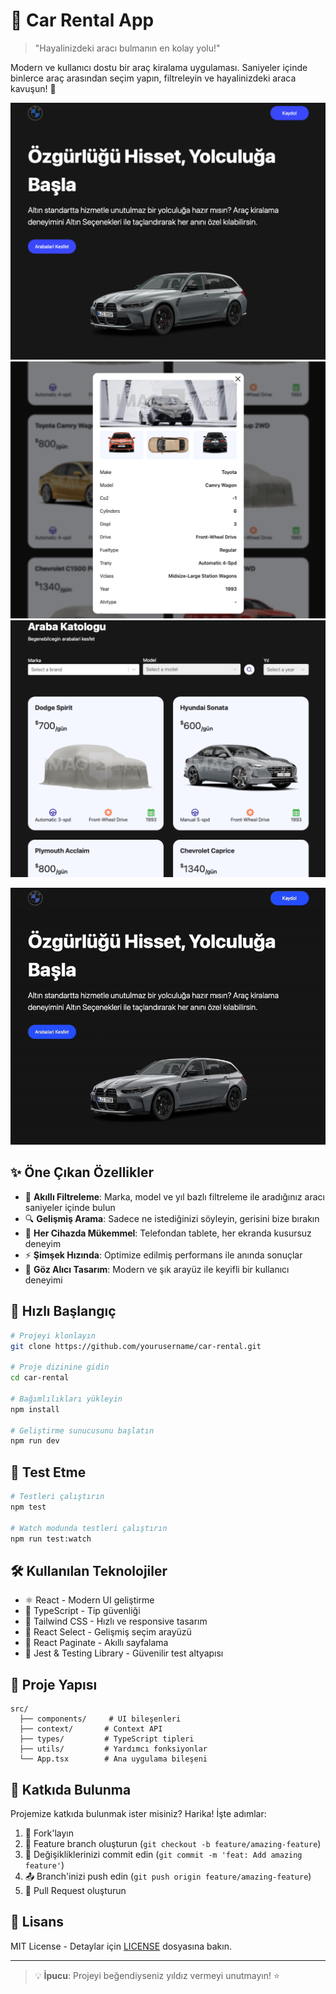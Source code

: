 # 🚗 Car Rental App

> "Hayalinizdeki aracı bulmanın en kolay yolu!"

Modern ve kullanıcı dostu bir araç kiralama uygulaması. Saniyeler içinde binlerce araç arasından seçim yapın, filtreleyin ve hayalinizdeki araca kavuşun! 🎯

![Car Rental App Screenshot 1](public/screenshot1.png)
![Car Rental App Screenshot 2](public/screenshot2.png)
![Car Rental App Screenshot 3](public/screenshot3.png)

![Demo](public/demo.gif)

## ✨ Öne Çıkan Özellikler

- 🚗 **Akıllı Filtreleme**: Marka, model ve yıl bazlı filtreleme ile aradığınız aracı saniyeler içinde bulun
- 🔍 **Gelişmiş Arama**: Sadece ne istediğinizi söyleyin, gerisini bize bırakın
- 📱 **Her Cihazda Mükemmel**: Telefondan tablete, her ekranda kusursuz deneyim
- ⚡ **Şimşek Hızında**: Optimize edilmiş performans ile anında sonuçlar
- 🎨 **Göz Alıcı Tasarım**: Modern ve şık arayüz ile keyifli bir kullanıcı deneyimi

## 🚀 Hızlı Başlangıç

```bash
# Projeyi klonlayın
git clone https://github.com/yourusername/car-rental.git

# Proje dizinine gidin
cd car-rental

# Bağımlılıkları yükleyin
npm install

# Geliştirme sunucusunu başlatın
npm run dev
```

## 🧪 Test Etme

```bash
# Testleri çalıştırın
npm test

# Watch modunda testleri çalıştırın
npm run test:watch
```

## 🛠️ Kullanılan Teknolojiler

- ⚛️ React - Modern UI geliştirme
- 📘 TypeScript - Tip güvenliği
- 🎨 Tailwind CSS - Hızlı ve responsive tasarım
- 🔄 React Select - Gelişmiş seçim arayüzü
- 📄 React Paginate - Akıllı sayfalama
- 🧪 Jest & Testing Library - Güvenilir test altyapısı

## 📁 Proje Yapısı

```
src/
  ├── components/     # UI bileşenleri
  ├── context/       # Context API
  ├── types/         # TypeScript tipleri
  ├── utils/         # Yardımcı fonksiyonlar
  └── App.tsx        # Ana uygulama bileşeni
```

## 🤝 Katkıda Bulunma

Projemize katkıda bulunmak ister misiniz? Harika! İşte adımlar:

1. 🍴 Fork'layın
2. 🌿 Feature branch oluşturun (`git checkout -b feature/amazing-feature`)
3. 💾 Değişikliklerinizi commit edin (`git commit -m 'feat: Add amazing feature'`)
4. 📤 Branch'inizi push edin (`git push origin feature/amazing-feature`)
5. 🔄 Pull Request oluşturun

## 📜 Lisans

MIT License - Detaylar için [LICENSE](LICENSE) dosyasına bakın.

---

> 💡 **İpucu**: Projeyi beğendiyseniz yıldız vermeyi unutmayın! ⭐
